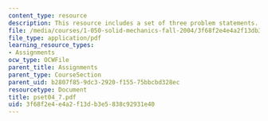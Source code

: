 ```yaml
---
content_type: resource
description: This resource includes a set of three problem statements.
file: /media/courses/1-050-solid-mechanics-fall-2004/3f68f2e4e4a2f13db3e5838c92931e40_pset04_7.pdf
file_type: application/pdf
learning_resource_types:
- Assignments
ocw_type: OCWFile
parent_title: Assignments
parent_type: CourseSection
parent_uid: b2807f85-9dc3-2920-f155-75bbcbd328ec
resourcetype: Document
title: pset04_7.pdf
uid: 3f68f2e4-e4a2-f13d-b3e5-838c92931e40
---
```

